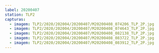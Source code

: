 ```yaml
---
label: 20200407
station: TLP2
capturas:
  - imagem: TLP2/2020/202004/20200407/M20200408_074206_TLP_2P.jpg
  - imagem: TLP2/2020/202004/20200407/M20200408_074643_TLP_2P.jpg
  - imagem: TLP2/2020/202004/20200407/M20200408_082138_TLP_2P.jpg
  - imagem: TLP2/2020/202004/20200407/M20200408_083722_TLP_2P.jpg
  - imagem: TLP2/2020/202004/20200407/M20200408_083912_TLP_2P.jpg
---
```

